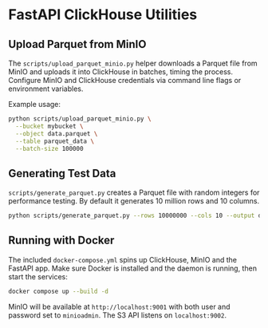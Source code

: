 # FastAPI ClickHouse Utilities

## Upload Parquet from MinIO

The `scripts/upload_parquet_minio.py` helper downloads a Parquet file from MinIO and uploads it into ClickHouse in batches, timing the process. Configure MinIO and ClickHouse credentials via command line flags or environment variables.

Example usage:

```bash
python scripts/upload_parquet_minio.py \
  --bucket mybucket \
  --object data.parquet \
  --table parquet_data \
  --batch-size 100000
```

## Generating Test Data

`scripts/generate_parquet.py` creates a Parquet file with random integers for performance testing. By default it generates 10 million rows and 10 columns.

```bash
python scripts/generate_parquet.py --rows 10000000 --cols 10 --output data.parquet
```

## Running with Docker

The included `docker-compose.yml` spins up ClickHouse, MinIO and the FastAPI app. Make sure Docker is installed and the daemon is running, then start the services:

```bash
docker compose up --build -d
```

MinIO will be available at `http://localhost:9001` with both user and password set to `minioadmin`. The S3 API listens on `localhost:9002`.
